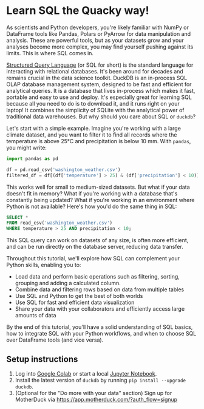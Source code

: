 # Learn SQL the Quacky way!

As scientists and Python developers, you're likely familiar with NumPy or DataFrame tools like Pandas, Polars or PyArrow for data manipulation and analysis. These are powerful tools, but as your datasets grow and your analyses become more complex, you may find yourself pushing against its limits. This is where SQL comes in.

[Structured Query Language](https://duckdb.org/docs/sql/introduction.html) (or SQL for short) is the standard language for interacting with relational databases. It's been around for decades and remains crucial in the data science toolkit. DuckDB is an in-process SQL OLAP database management system, designed to be fast and efficient for analytical queries. It is a database that lives in-process which makes it fast, portable and easy to use and deploy. It's especially great for learning SQL because all you need to do is to download it, and it runs right on your laptop! It combines the simplicity of SQLite with the analytical power of traditional data warehouses. But why should you care about SQL or `duckdb`?

Let's start with a simple example. Imagine you're working with a large climate dataset, and you want to filter it to find all records where the temperature is above 25°C and precipitation is below 10 mm. With `pandas`, you might write:


```python
import pandas as pd

df = pd.read_csv('washington_weather.csv')
filtered_df = df[(df['temperature'] > 25) & (df['precipitation'] < 10)]
```

This works well for small to medium-sized datasets. But what if your data doesn't fit in memory? What if you're working with a database that's constantly being updated? What if you're working in an environment where Python is not available? Here's how you'd do the same thing in SQL:

```sql
SELECT *
FROM read_csv('washington_weather.csv')
WHERE temperature > 25 AND precipitation < 10;
```

This SQL query can work on datasets of any size, is often more efficient, and can be run directly on the database server, reducing data transfer.

Throughout this tutorial, we'll explore how SQL can complement your Python skills, enabling you to:

- Load data and perform basic operations such as filtering, sorting, grouping and adding a calculated column.
- Combine data and filtering rows based on data from multiple tables
- Use SQL and Python to get the best of both worlds
- Use SQL for fast and efficient data visualization
- Share your data with your collaborators and efficiently access large amounts of data

By the end of this tutorial, you'll have a solid understanding of SQL basics, how to integrate SQL with your Python workflows, and when to choose SQL over DataFrame tools (and vice versa).


## Setup instructions


1. Log into [Google Colab](https://colab.research.google.com/) or start a local [Jupyter Notebook](https://jupyter.org/install).
2. Install the latest version of `duckdb` by running `pip install --upgrade duckdb`.
3. (Optional for the "Do more with your data" section) Sign up for MotherDuck via https://app.motherduck.com/?auth_flow=signup
